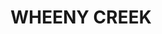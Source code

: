---
lastmod: '2025-04-06T06:05:20+00:00'
latitude: -33.483614
layout: suburb
longitude: 150.601824
postcode: '2758'
state: NSW
title: WHEENY CREEK
url: /nsw/wheeny-creek/
---